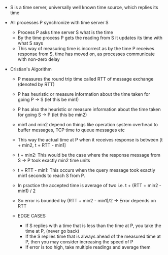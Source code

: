 - S is a time server, universally well known time source, which replies its time
- All processes P synchronize with time server S
    - Process P asks time server S what is the time
    - By the time process P gets the reading from S it updates its time with what S says
    - This way of measuring time is incorrect as by the time P receives response from S, time has moved
    on, as processes communicate with non-zero delay
      

- Cristian's Algorithm
    - P measures the round trip time called RTT of message exchange (denoted by RTT)
    - P has heuristic or measure information about the time taken for going P -> S (let this be min1)
    - P has also the heuristic or measure information about the time taken for going S -> P (let this be min2)
    - min1 and min2 depend on things like operation system overhead to buffer messages, TCP time to queue messages etc
    - This way the actual time at P when it receives response is between [t + min2, t + RTT - min1]
    - t + min2: This would be the case where the response message from S -> P took exactly min2 time units
    - t + RTT - min1: This occurs when the query message took exactly min1 seconds to reach S from P.
    - In practice the accepted time is average of two i.e. t + (RTT + min2 - min1) / 2
    - So error is bounded by (RTT + min2 - min1)/2 -> Error depends on RTT
    
    - EDGE CASES
        - If S replies with a time that is less than the time at P, you take the time at P, (never go back)
        - If the S replies time that is always ahead of the measured time at P, then you may consider increasing the speed of P
        - If error is too high, take multiple readings and average them
    
    
    